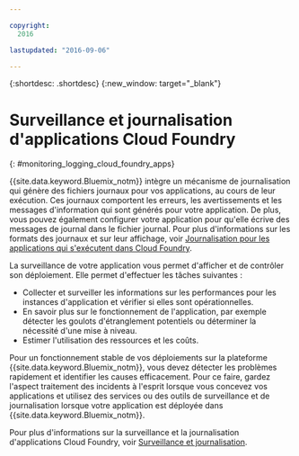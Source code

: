 ```yaml
---

copyright:
  2016

lastupdated: "2016-09-06"

---
```


{:shortdesc: .shortdesc}
{:new_window: target="_blank"}

# Surveillance et journalisation d'applications Cloud Foundry
{: #monitoring_logging_cloud_foundry_apps}

{{site.data.keyword.Bluemix_notm}} intègre un mécanisme de journalisation qui génère des fichiers journaux pour vos applications, au cours de
leur exécution. Ces journaux comportent les erreurs, les avertissements et les messages d'information qui sont générés pour votre application. De plus, vous pouvez également configurer votre application pour qu'elle écrive des messages de journal dans le fichier journal. Pour plus d'informations sur les formats des
journaux et sur leur affichage, voir [Journalisation pour les applications qui s'exécutent dans Cloud Foundry](/docs/monitor_log/monitoringandlogging.html#logging_for_bluemix_apps).

La surveillance de votre application vous permet d'afficher et de contrôler son déploiement. Elle permet d'effectuer les tâches
suivantes :

* Collecter et surveiller les informations sur les performances pour les instances d'application et vérifier si elles sont opérationnelles.
* En savoir plus sur le fonctionnement de l'application, par exemple détecter les goulots d'étranglement potentiels ou déterminer la
nécessité d'une mise à niveau.
* Estimer l'utilisation des ressources et les coûts.

Pour un fonctionnement stable de vos déploiements sur la plateforme {{site.data.keyword.Bluemix_notm}}, vous devez détecter les problèmes
rapidement et identifier les causes efficacement. Pour ce faire, gardez l'aspect traitement des incidents à l'esprit lorsque vous concevez vos applications
et utilisez des services ou des outils de surveillance et de journalisation lorsque votre application est déployée dans {{site.data.keyword.Bluemix_notm}}.

Pour plus d'informations sur la surveillance et la journalisation d'applications Cloud Foundry, voir
[Surveillance et journalisation](/docs/monitor_log/monitoringandlogging.html).
